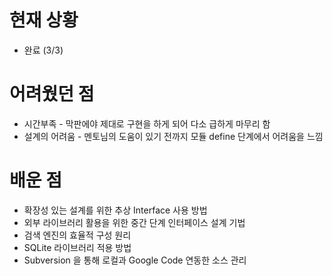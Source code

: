 # 현재 상황 #
  * 완료 (3/3)

# 어려웠던 점 #
  * 시간부족 - 막판에야 제대로 구현을 하게 되어 다소 급하게 마무리 함
  * 설계의 어려움 - 멘토님의 도움이 있기 전까지 모듈 define 단계에서 어려움을 느낌

# 배운 점 #
  * 확장성 있는 설계를 위한 추상 Interface 사용 방법
  * 외부 라이브러리 활용을 위한 중간 단계 인터페이스 설계 기법
  * 검색 엔진의 효율적 구성 원리
  * SQLite 라이브러리 적용 방법
  * Subversion 을 통해 로컬과 Google Code 연동한 소스 관리

